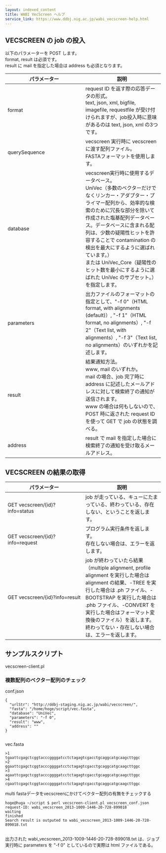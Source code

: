 ```yaml
---
layout: indexed_content
title: WABI VecScreen ヘルプ
service_link: https://www.ddbj.nig.ac.jp/wabi_vecscreen-help.html
---
```


## VECSCREEN の job の投入

以下のパラメーターを POST します。  
format, result は必須です。  
result に mail を指定した場合は address も必須となります。

<table>
<colgroup>
<col style="width: 50%" />
<col style="width: 50%" />
</colgroup>
<thead>
<tr class="header">
<th>パラメーター</th>
<th>説明</th>
</tr>
</thead>
<tbody>
<tr class="odd">
<td>format</td>
<td>request ID を返す際の応答データの形式。<br />
text, json, xml, bigfile, imagefile, requestfile が受け付けられますが、job投入時に意味があるのは text, json, xml の3つです。</td>
</tr>
<tr class="even">
<td>querySequence</td>
<td>vecscreen 実行時に vecscreen に渡す配列ファイル。<br />
FASTAフォーマットを使用します。</td>
</tr>
<tr class="odd">
<td>database</td>
<td>vecscreen実行時に使用するデータベース。<br />
UniVec（多数のベクターだけでなくリンカー・アダプター・プライマー配列から、効率的な検索のために冗長な部分を除いて作成された塩基配列データベース。データベースに含まれる配列は、少数の疑陽性ヒットを許容することで contamination の検出を最大にするように選ばれています。）<br />
または UniVec_Core（疑陽性のヒット数を最小にするように選ばれた UniVec のサブセット。）を指定します。</td>
</tr>
<tr class="even">
<td>parameters</td>
<td>出力ファイルのフォーマットの指定として、"-f 0"（HTML format, with alignments (default)）, "-f 1"（HTML format, no alignments）, "-f 2"（Text list, with alignments）, "-f 3"（Text list, no alignments）のいずれかを記述します。</td>
</tr>
<tr class="odd">
<td>result</td>
<td>結果通知方法。<br />
www, mail のいずれか。<br />
mail の場合、job 完了時に address に記述したメールアドレスに対して検索終了の通知が送信されます。<br />
www の場合は何もしないので、POST 時に返された request ID を使って GET で job の状態を調べる。</td>
</tr>
<tr class="even">
<td>address</td>
<td>result で mail を指定した場合に検索終了の通知を受け取るメールアドレス。</td>
</tr>
</tbody>
</table>

## VECSCREEN の結果の取得

<table>
<colgroup>
<col style="width: 50%" />
<col style="width: 50%" />
</colgroup>
<thead>
<tr class="header">
<th>パラメーター</th>
<th>説明</th>
</tr>
</thead>
<tbody>
<tr class="odd">
<td>GET vecscreen/{id}?info=status</td>
<td>job が走っている、キューにたまっている、終わっている、存在しない、ということを返します。</td>
</tr>
<tr class="even">
<td>GET vecscreen/{id}?info=request</td>
<td>プログラム実行条件を返します。<br />
存在しない場合は、エラーを返します。</td>
</tr>
<tr class="odd">
<td>GET vecscreen/{id}?info=result</td>
<td>job が終わっていたら結果（multiple alignment, profile alignment を実行した場合は alignment の結果、-TREE を実行した場合は .ph ファイル、-BOOTSTRAP を実行した場合は .phb ファイル、-CONVERT を実行した場合はフォーマット変換後のファイル）を返します。<br />
終わってない・存在しない場合は、エラーを返します。</td>
</tr>
</tbody>
</table>

## サンプルスクリプト

vecscreen-client.pl

### 複数配列のベクター配列のチェック

conf.json

``` code
{
  "urlStr": "http://ddbj-staging.nig.ac.jp/wabi/vecscreen/",
  "fasta": "/home/hoge/script/vec.fasta",
  "database": "UniVec",
  "parameters": "-f 0",
  "result": "www",
  "address": ""
}
      
```

vec.fasta

``` code
>1
tgaattcgagctcggtacccggggatcctctagagtcgacctgcaggcatgcaagcttggc
>2
ggaattcgagctcggtacccggggatcctctagagtcgacctgcaggcatgcaagcttggc
>3
agaattcgagctcggtacccggggatcctctagagtcgacctgcaggcatgcaagcttggc
>4
cgaattcgagctcggtacccggggatcctctagagtcgacctgcaggcatgcaagcttggc
```

multi fastaデータをvecscreenにかけてベクター配列の有無をチェックする

``` code
hoge@huga ~/script $ perl vecscreen-client.pl vecscreen_conf.json
request-ID: wabi_vecscreen_2013-1009-1446-20-728-899018
waiting
finished
Search result is outputed to wabi_vecscreen_2013-1009-1446-20-728-899018.txt
      
```

出力された wabi\_vecscreen\_2013-1009-1446-20-728-899018.txt は、ジョブ実行時に
parameters を "-f 0" としているので実際は html ファイルである。
